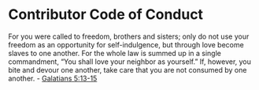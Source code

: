 # Contributor Code of Conduct

For you were called to freedom, brothers and sisters; only do not use your freedom as an opportunity for self-indulgence, but through love become slaves to one another. For the whole law is summed up in a single commandment, “You shall love your neighbor as yourself.” If, however, you bite and devour one another, take care that you are not consumed by one another. - [Galatians 5:13-15](https://www.biblegateway.com/passage/?search=Gal.5.13-Gal.5.15&version=NRSVCE)
